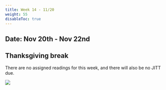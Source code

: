 ```yaml
---
title: Week 14 - 11/20
weight: 55
disableToc: true
---
```


## Date: Nov 20th - Nov 22nd

## Thanksgiving break

There are no assigned readings for this week, and there will also be no JITT due.

![](https://media.giphy.com/media/QC1TssrPbkD2menNfz/giphy.gif)
